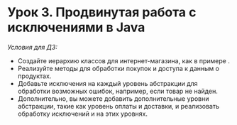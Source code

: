 # Урок 3. Продвинутая работа с исключениями в Java

*Условия для ДЗ:*

- Создайте иерархию классов для интернет-магазина, как в примере .
- Реализуйте методы для обработки покупок и доступа к данным о продуктах.
- Добавьте исключения на каждый уровень абстракции для обработки возможных ошибок, например, если товар не найден.
- Дополнительно, вы можете добавить дополнительные уровни абстракции, такие как уровень оплаты и доставки, и реализовать обработку исключений и на этих уровнях.
